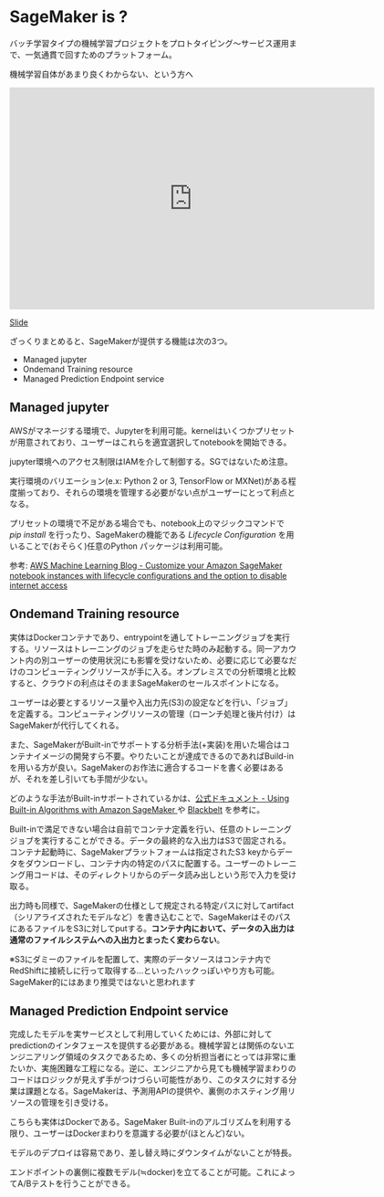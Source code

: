 # SageMaker is ?

バッチ学習タイプの機械学習プロジェクトをプロトタイピング〜サービス運用まで、一気通貫で回すためのプラットフォーム。

機械学習自体があまり良くわからない、という方へ	

<iframe src="https://docs.google.com/presentation/d/e/2PACX-1vQVA-jfUWZ95JLGkoqMtrRI7Q6hSZ0nJIU9di7y-Q8ME3BG02oZ5e_LD7VttQnlpHrLJ6jWVlXOQKhl/embed?start=false&loop=false&delayms=3000" frameborder="0" width="640" height="389" allowfullscreen="true" mozallowfullscreen="true" webkitallowfullscreen="true"></iframe>

[Slide](https://drive.google.com/file/d/1VVYj-OcKxOqVeA7lo0V_ENyeoCYNVCe5/view?usp=sharing)

ざっくりまとめると、SageMakerが提供する機能は次の3つ。

- Managed jupyter
- Ondemand Training resource
- Managed Prediction Endpoint service

## Managed jupyter

AWSがマネージする環境で、Jupyterを利用可能。kernelはいくつかプリセットが用意されており、ユーザーはこれらを適宜選択してnotebookを開始できる。

jupyter環境へのアクセス制限はIAMを介して制御する。SGではないため注意。

実行環境のバリエーション(e.x: Python 2 or 3, TensorFlow or MXNet)がある程度揃っており、それらの環境を管理する必要がない点がユーザーにとって利点となる。

プリセットの環境で不足がある場合でも、notebook上のマジックコマンドで _pip install_ を行ったり、SageMakerの機能である _Lifecycle Configuration_ を用いることで(おそらく)任意のPython	パッケージは利用可能。

参考: [AWS Machine Learning Blog - Customize your Amazon SageMaker notebook instances with lifecycle configurations and the option to disable internet access
](https://aws.amazon.com/jp/blogs/machine-learning/customize-your-amazon-sagemaker-notebook-instances-with-lifecycle-configurations-and-the-option-to-disable-internet-access/)

## Ondemand Training resource

実体はDockerコンテナであり、entrypointを通してトレーニングジョブを実行する。リソースはトレーニングのジョブを走らせた時のみ起動する。同一アカウント内の別ユーザーの使用状況にも影響を受けないため、必要に応じて必要なだけのコンピューティングリソースが手に入る。オンプレミスでの分析環境と比較すると、クラウドの利点はそのままSageMakerのセールスポイントになる。

ユーザーは必要とするリソース量や入出力先(S3)の設定などを行い、「ジョブ」を定義する。コンピューティングリソースの管理（ローンチ処理と後片付け）はSageMakerが代行してくれる。

また、SageMakerがBuilt-inでサポートする分析手法(+実装)を用いた場合はコンテナイメージの開発すら不要。やりたいことが達成できるのであればBuild-inを用いる方が良い。SageMakerのお作法に適合するコードを書く必要はあるが、それを差し引いても手間が少ない。

どのような手法がBuilt-inサポートされているかは、[公式ドキュメント - Using Built-in Algorithms with Amazon SageMaker
](https://docs.aws.amazon.com/sagemaker/latest/dg/algos.html) や [Blackbelt](https://www.slideshare.net/AmazonWebServicesJapan/20180308-aws-black-belt-online-seminar-amazon-sagemaker-90045719/23) を参考に。

Built-inで満足できない場合は自前でコンテナ定義を行い、任意のトレーニングジョブを実行することができる。データの最終的な入出力はS3で固定される。コンテナ起動時に、SageMakerプラットフォームは指定されたS3 keyからデータをダウンロードし、コンテナ内の特定のパスに配置する。ユーザーのトレーニング用コードは、そのディレクトリからのデータ読み出しという形で入力を受け取る。

出力時も同様で、SageMakerの仕様として規定される特定パスに対してartifact（シリアライズされたモデルなど）を書き込むことで、SageMakerはそのパスにあるファイルをS3に対してputする。**コンテナ内において、データの入出力は通常のファイルシステムへの入出力とまったく変わらない**。

※S3にダミーのファイルを配置して、実際のデータソースはコンテナ内でRedShiftに接続しに行って取得する...といったハックっぽいやり方も可能。SageMaker的にはあまり推奨ではないと思われます


## Managed Prediction Endpoint service

完成したモデルを実サービスとして利用していくためには、外部に対してpredictionのインタフェースを提供する必要がある。機械学習とは関係のないエンジニアリング領域のタスクであるため、多くの分析担当者にとっては非常に重たいか、実施困難な工程になる。逆に、エンジニアから見ても機械学習まわりのコードはロジックが見えず手がつけづらい可能性があり、このタスクに対する分業は課題となる。SageMakerは、予測用APIの提供や、裏側のホスティング用リソースの管理を引き受ける。

こちらも実体はDockerである。SageMaker Built-inのアルゴリズムを利用する限り、ユーザーはDockerまわりを意識する必要が(ほとんど)ない。

モデルのデプロイは容易であり、差し替え時にダウンタイムがないことが特長。

エンドポイントの裏側に複数モデル(≒docker)を立てることが可能。これによってA/Bテストを行うことができる。
